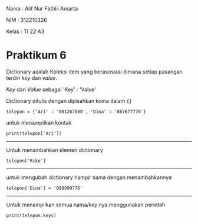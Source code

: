 Nama : Alif Nur Fathlii Amarta

NIM : 312210326

Kelas : TI 22 A3

# Praktikum 6

Dictionary adalah Koleksi item yang berasosiasi dimana setiap pasangan terdiri _key_ dan _value_.

_Key_ dan _Value_ sebagai 'Key' : 'Value'

Dictionary ditulis dengan dipisahkan koma dalam ```{}```

```
telepon = {'Ari' : '081267888', 'Dina' : '087677776'}
```

untuk menampilkan kontak 
```
print(telepon['Ari'])
```

---

Untuk menambahkan elemen dictionary 

```
telepon['Riko']
```

---

untuk mengubah dictionary hampir sama dengan menambahkannya

```
telepon['Dina'] = '088999776'
```

---

Untuk menampilkan semua nama/key nya menggunakan perintah

```
print(telepon.keys)
```

